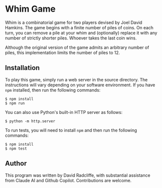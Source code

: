 # Whim Game

Whim is a combinatorial game for two players 
devised by Joel David Hamkins.
The game begins with a finite number of piles of coins.
On each turn, you can remove a pile at your whim
and (optionally) replace it with any number of strictly
shorter piles. Whoever takes the last coin wins.

Although the original version of the game admits an
arbitrary number of piles, this implementation limits
the number of piles to 12.

## Installation

To play this game, simply run a web server in the source
directory. The instructions will vary depending on your
software environment. If you have `npm` installed, then run
the following commands:

    $ npm install
    $ npm run

You can also use Python's built-in HTTP server
as follows:

    $ python -m http.server

To run tests, you will need to install `npm` and then run
the following commands:

    $ npm install
    $ npm test

## Author

This program was written by David Radcliffe, with substantial
assistance from Claude AI and Github Copilot. Contributions
are welcome.